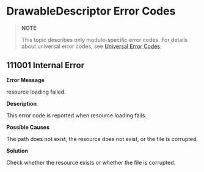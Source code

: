 # DrawableDescriptor Error Codes
<!--Kit: ArkUI-->
<!--Subsystem: ArkUI-->
<!--Owner: @liyujie43-->
<!--Designer: @weixin_52725220-->
<!--Tester: @xiong0104-->
<!--Adviser: @HelloCrease-->

> **NOTE**
>
> This topic describes only module-specific error codes. For details about universal error codes, see [Universal Error Codes](../errorcode-universal.md).

## 111001 Internal Error

**Error Message**

resource loading failed.

**Description**

This error code is reported when resource loading fails.

**Possible Causes**

The path does not exist, the resource does not exist, or the file is corrupted.

**Solution**

Check whether the resource exists or whether the file is corrupted.
